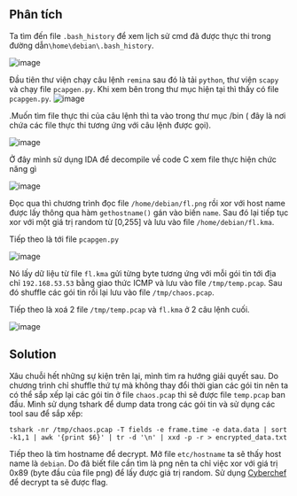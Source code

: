 
## Phân tích
Ta tìm đến file `.bash_history` để xem lịch sử cmd đã được thực thi trong đường dẫn`\home\debian\.bash_history`.

![image](https://github.com/HuyThang25/KMACTF-2023/assets/93728466/c66befc0-ae1e-4357-8f27-9c0a0834e5bf)

Đầu tiên thư viện chạy câu lệnh `remina` sau đó là tải `python`, thư viện `scapy` và chạy file `pcapgen.py`. Khi xem bên trong thư mục hiện tại thì thấy có file `pcapgen.py`.
![image](https://github.com/HuyThang25/KMACTF-2023/assets/93728466/8767ff9a-b862-4726-b91e-5b9897637af7)

.Muốn tìm file thực thi của câu lệnh thì ta vào trong thư mục /bin ( đây là nơi chứa các file thực thi tương ứng với câu lệnh được gọi).

![image](https://github.com/HuyThang25/KMACTF-2023/assets/93728466/3d2bd2bb-b9f0-47f8-814e-dd6362033f55)

Ở đây mình sử dụng IDA để decompile về code C xem file thực hiện chức năng gì

![image](https://github.com/HuyThang25/KMACTF-2023/assets/93728466/02c5e598-d677-4e00-bb44-0a146b0e0a3c)

Đọc qua thì chương trình đọc file `/home/debian/fl.png` rồi xor với host name được lấy thông qua hàm `gethostname()` gán vào biến `name`. Sau đó lại tiếp tục xor với một giá trị random từ [0,255] và lưu vào file `/home/debian/fl.kma`.

Tiếp theo là tới file `pcapgen.py`

![image](https://github.com/HuyThang25/KMACTF-2023/assets/93728466/10700457-c4b9-4168-88dd-8327e1585c84)

Nó lấy dữ liệu từ file `fl.kma` gửi từng byte tương ứng với mỗi gói tin tới  địa chỉ `192.168.53.53` bằng giao thức ICMP và lưu vào file `/tmp/temp.pcap`. Sau đó shuffle các gói tin rồi lại lưu vào file `/tmp/chaos.pcap`. 


Tiếp theo là xoá 2 file `/tmp/temp.pcap` và `fl.kma` ở 2 câu lệnh cuối.

![image](https://github.com/HuyThang25/KMACTF-2023/assets/93728466/66451983-3fb2-420d-bb0a-f084386cb8b4)



## Solution

Xâu chuỗi hết những sự kiện trên lại, mình tìm ra hướng giải quyết sau. Do chương trình chỉ shuffle thứ tự mà không thay đổi thời gian các gói tin nên ta có thể sắp xếp lại các gói tin ở file `chaos.pcap` thì sẽ được file `temp.pcap` ban đầu.
Mình sử dụng tshark để dump data trong các gói tin và sử dụng các tool sau để sắp xếp:

```
tshark -nr /tmp/chaos.pcap -T fields -e frame.time -e data.data | sort -k1,1 | awk '{print $6}' | tr -d '\n' | xxd -p -r > encrypted_data.txt
```

Tiếp theo là tìm hostname để decrypt. Mở file `etc/hostname` ta sẽ thấy host name là `debian`. Do đã biết file cần tìm là png nên ta chỉ việc xor với giá trị 0x89 (byte đầu của file png) để lấy được giá trị random. Sử dụng [Cyberchef](https://cyberchef.org/#recipe=XOR(%7B'option':'UTF8','string':'debian'%7D,'Standard',false)XOR(%7B'option':'Hex','string':'89'%7D,'Standard',false)To_Hex('Space',0/disabled)&input=ZLylp%2BXt9%2Bbr4OjqpKSvsujn7Zjr4OiT5ezr4OiWHKUQ4OjmnqWvobyfNwExIZokzeDvsBcYotfSOmaxVi7jkrC4P5jbbyZPzfwscdQAGlUVHJRFmz0cMouT52bRXJbF6eFn7TyP0vbuojzmZ2sMm9wnYYKo8Ubjej0UpLnXcAjaWveiwk3iwfJz39xIi7hxdWGVXiLhYOJIKtfeB%2BReQZX9gKlYBNGsVV8u/sX3BAInCJzTNhCPDW6QMqowsH6/XEwjnmdlJgTxlAyHbqLriInQN2ZZbcalNS3sDSeP9nbub5qvtKUliI6HmeaxecwzqMyw9GQRTsCryq3i%2B7RcpTQP/7iSaeXr%2BGqFHfG6b4oqIWKQgT4T%2BVA2u7iiVsIctElDi1zwuNooTLAn%2BxI5KWI2xESRqa7KAV7UMIDYR8AhDMjk6IszNoDMR/oTdOvJSAzMr/Shsk0BBeAC7/egOgw8maq0Q8twyjji/848q1tL7ELL6ZwMhpzst8ENUevzThFDEmo1o1G7hVzwQNq/78SGzDKDxxLmek59NwGye37r4OjnpKmlpEaljW4) để decrypt ta sẽ được flag.

